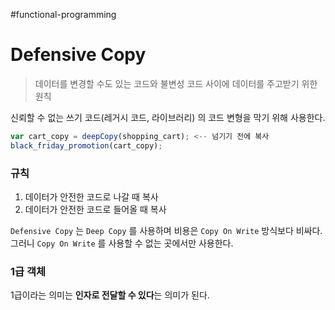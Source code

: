 #functional-programming 
# Defensive Copy

> 데이터를 변경할 수도 있는 코드와 불변성 코드 사이에 데이터를 주고받기 위한 원칙

신뢰할 수 없는 쓰기 코드(레거시 코드, 라이브러리) 의 코드 변형을 막기 위해 사용한다.
 
```javascript
var cart_copy = deepCopy(shopping_cart); <-- 넘기기 전에 복사
black_friday_promotion(cart_copy);
```
### 규칙 
1. 데이터가 안전한 코드로 나갈 때 복사
2. 데이터가 안전한 코드로 들어올 때 복사

`Defensive Copy` 는 `Deep Copy` 를 사용하며 비용은 `Copy On Write` 방식보다 비싸다.
그러니 `Copy On Write` 를 사용할 수 없는 곳에서만 사용한다.


### 1급 객체
1급이라는 의미는 **인자로 전달할 수 있다**는 의미가 된다.
